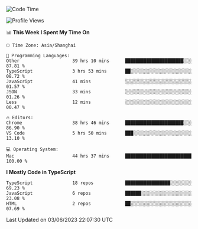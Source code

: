 <!--START_SECTION:waka-->
![Code Time](http://img.shields.io/badge/Code%20Time-4%2C604%20hrs%2021%20mins-blue)

![Profile Views](http://img.shields.io/badge/Profile%20Views-4-blue)

📊 **This Week I Spent My Time On** 

```text
🕑︎ Time Zone: Asia/Shanghai

💬 Programming Languages: 
Other                    39 hrs 10 mins      ██████████████████████░░░   87.81 % 
TypeScript               3 hrs 53 mins       ██░░░░░░░░░░░░░░░░░░░░░░░   08.72 % 
JavaScript               41 mins             ░░░░░░░░░░░░░░░░░░░░░░░░░   01.57 % 
JSON                     33 mins             ░░░░░░░░░░░░░░░░░░░░░░░░░   01.26 % 
Less                     12 mins             ░░░░░░░░░░░░░░░░░░░░░░░░░   00.47 % 

🔥 Editors: 
Chrome                   38 hrs 46 mins      ██████████████████████░░░   86.90 % 
VS Code                  5 hrs 50 mins       ███░░░░░░░░░░░░░░░░░░░░░░   13.10 % 

💻 Operating System: 
Mac                      44 hrs 37 mins      █████████████████████████   100.00 % 
```

**I Mostly Code in TypeScript** 

```text
TypeScript               18 repos            █████████████████░░░░░░░░   69.23 % 
JavaScript               6 repos             ██████░░░░░░░░░░░░░░░░░░░   23.08 % 
HTML                     2 repos             ██░░░░░░░░░░░░░░░░░░░░░░░   07.69 % 
```




 Last Updated on 03/06/2023 22:07:30 UTC
<!--END_SECTION:waka-->
